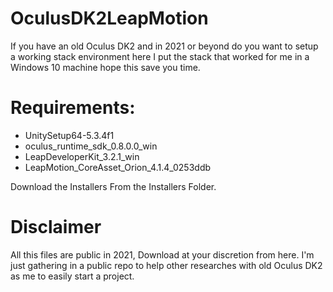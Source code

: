 # OculusDK2LeapMotion
If you have an old Oculus DK2 and in 2021 or beyond do you want to setup a working stack environment here I put the stack that worked for me in a Windows 10 machine hope this save you time.

# Requirements:

- UnitySetup64-5.3.4f1
- oculus_runtime_sdk_0.8.0.0_win
- LeapDeveloperKit_3.2.1_win
- LeapMotion_CoreAsset_Orion_4.1.4_0253ddb

Download the Installers From the Installers Folder.

# Disclaimer

All this files are public in 2021, Download at your discretion from here. I'm just gathering in a public repo to help other researches with old Oculus DK2 as me to easily start a project.
